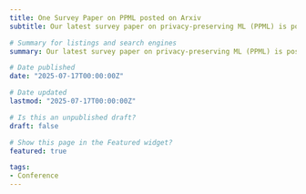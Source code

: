 ```yaml
---
title: One Survey Paper on PPML posted on Arxiv
subtitle: Our latest survey paper on privacy-preserving ML (PPML) is posted on Arxiv. The paper summarizes the recent progress on efficient PPML across algorithm, protocol, and system levels. The title of our paper is "Towards Efficient Privacy-Preserving Machine Learning&#58 A Systematic Review from Protocol, Model, and System Perspectives". We also prepare a Github repo to continue tracking all the relevant papers in the field "https&#58//github.com/PKU-SEC-Lab/Awesome-PPML-Papers".

# Summary for listings and search engines
summary: Our latest survey paper on privacy-preserving ML (PPML) is posted on Arxiv. The paper summarizes the recent progress on efficient PPML across algorithm, protocol, and system levels. The title of our paper is "Towards Efficient Privacy-Preserving Machine Learning&#58 A Systematic Review from Protocol, Model, and System Perspectives". We also prepare a Github repo to continue tracking all the relevant papers in the field "https&#58//github.com/PKU-SEC-Lab/Awesome-PPML-Papers".

# Date published
date: "2025-07-17T00:00:00Z"

# Date updated
lastmod: "2025-07-17T00:00:00Z"

# Is this an unpublished draft?
draft: false

# Show this page in the Featured widget?
featured: true

tags:
- Conference
---
```



